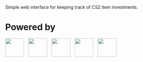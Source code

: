 Simple web interface for keeping track of CS2 item investments.

# Powered by

<p>
    <img src="https://cdn.jsdelivr.net/gh/devicons/devicon@latest/icons/nodejs/nodejs-original.svg" width="60" height="60" style="margin-right: 10px" />
    <img src="https://cdn.jsdelivr.net/gh/devicons/devicon@latest/icons/express/express-original.svg" width="60" height="60" style="margin-right: 10px"/>
    <img src="https://cdn.jsdelivr.net/gh/devicons/devicon@latest/icons/mysql/mysql-original-wordmark.svg" width="60" height="60" style="margin-right: 10px"/>
    <img src="https://cdn.jsdelivr.net/gh/devicons/devicon@latest/icons/sequelize/sequelize-original-wordmark.svg" width="60" height="60" style="margin-right: 10px"/>
    <img src="https://cdn.jsdelivr.net/gh/devicons/devicon@latest/icons/bootstrap/bootstrap-original-wordmark.svg" width="60" height="60"/>
</p>
